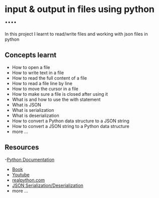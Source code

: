 # input & output in files using python ....

In this project I learnt to read/write files and working with json files in python

## Concepts learnt
- How to open a file
- How to write text in a file
- How to read the full content of a file
- How to read a file line by line
- How to move the cursor in a file
- How to make sure a file is closed after using it
- What is and how to use the with statement
- What is JSON
- What is serialization
- What is deserialization
- How to convert a Python data structure to a JSON string
- How to convert a JSON string to a Python data structure
- more ...

## Resources
-[Python Documentation](https://docs.python.org/3/tutorial/inputoutput.html#reading-and-writing-files)
- [Book](https://automatetheboringstuff.com/)
- [Youtube](https://www.youtube.com/watch?v=EukxMIsNeqU)
- [realpython.com](https://realpython.com/lessons/python-unicode-overview/)
- [JSON Serialization/Deserialization](https://realpython.com/python-json/)
- more ...
